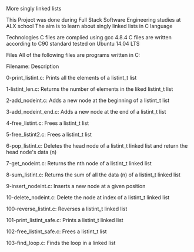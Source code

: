 More singly linked lists

This Project was done during Full Stack Software Engineering studies at ALX school The aim is to learn about singly linked lists in C language

Technologies C files are complied using gcc 4.8.4 C files are written according to C90 standard tested on Ubuntu 14.04 LTS

Files All of the following files are programs written in C:

Filename: Description

0-print_listint.c: Prints all the elements of a listint_t list

1-listint_len.c: Returns the number of elements in the liked listint_t list

2-add_nodeint.c: Adds a new node at the beginning of a listint_t list

3-add_nodeint_end.c: Adds a new node at the end of a listint_t list

4-free_listint.c: Frees a listint_t list

5-free_listint2.c: Frees a listint_t list

6-pop_listint.c: Deletes the head node of a listint_t linked list and return the head node's data (n)

7-get_nodeint.c: Returns the nth node of a listint_t linked list

8-sum_listint.c: Returns the sum of all the data (n) of a listint_t linked list

9-insert_nodeint.c: Inserts a new node at a given position

10-delete_nodeint.c: Delete the node at index of a listint_t linked list

100-reverse_listint.c: Reverses a listint_t linked list

101-print_listint_safe.c: Prints a listint_t linked list

102-free_listint_safe.c: Frees a listint_t list

103-find_loop.c: Finds the loop in a linked list
